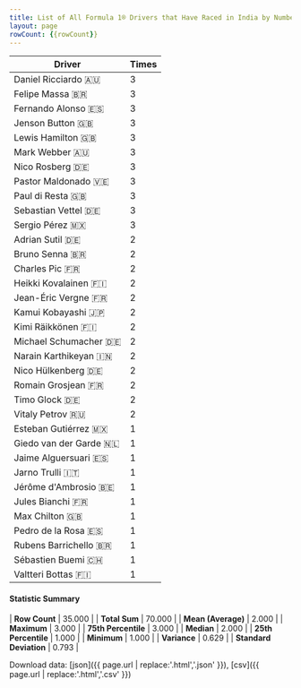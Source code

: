 ```yaml
---
title: List of All Formula 1® Drivers that Have Raced in India by Number of Times
layout: page
rowCount: {{rowCount}}
---
```


| Driver | Times |
|--|--|
| Daniel Ricciardo 🇦🇺 | 3 |
| Felipe Massa 🇧🇷 | 3 |
| Fernando Alonso 🇪🇸 | 3 |
| Jenson Button 🇬🇧 | 3 |
| Lewis Hamilton 🇬🇧 | 3 |
| Mark Webber 🇦🇺 | 3 |
| Nico Rosberg 🇩🇪 | 3 |
| Pastor Maldonado 🇻🇪 | 3 |
| Paul di Resta 🇬🇧 | 3 |
| Sebastian Vettel 🇩🇪 | 3 |
| Sergio Pérez 🇲🇽 | 3 |
| Adrian Sutil 🇩🇪 | 2 |
| Bruno Senna 🇧🇷 | 2 |
| Charles Pic 🇫🇷 | 2 |
| Heikki Kovalainen 🇫🇮 | 2 |
| Jean-Éric Vergne 🇫🇷 | 2 |
| Kamui Kobayashi 🇯🇵 | 2 |
| Kimi Räikkönen 🇫🇮 | 2 |
| Michael Schumacher 🇩🇪 | 2 |
| Narain Karthikeyan 🇮🇳 | 2 |
| Nico Hülkenberg 🇩🇪 | 2 |
| Romain Grosjean 🇫🇷 | 2 |
| Timo Glock 🇩🇪 | 2 |
| Vitaly Petrov 🇷🇺 | 2 |
| Esteban Gutiérrez 🇲🇽 | 1 |
| Giedo van der Garde 🇳🇱 | 1 |
| Jaime Alguersuari 🇪🇸 | 1 |
| Jarno Trulli 🇮🇹 | 1 |
| Jérôme d'Ambrosio 🇧🇪 | 1 |
| Jules Bianchi 🇫🇷 | 1 |
| Max Chilton 🇬🇧 | 1 |
| Pedro de la Rosa 🇪🇸 | 1 |
| Rubens Barrichello 🇧🇷 | 1 |
| Sébastien Buemi 🇨🇭 | 1 |
| Valtteri Bottas 🇫🇮 | 1 |

#### Statistic Summary

| **Row Count** | 35.000 |
| **Total Sum** | 70.000 |
| **Mean (Average)** | 2.000 |
| **Maximum** | 3.000 |
| **75th Percentile** | 3.000 |
| **Median** | 2.000 |
| **25th Percentile** | 1.000 |
| **Minimum** | 1.000 |
| **Variance** | 0.629 |
| **Standard Deviation** | 0.793 |

Download data: [json]({{ page.url | replace:'.html','.json' }}), [csv]({{ page.url | replace:'.html','.csv' }})
